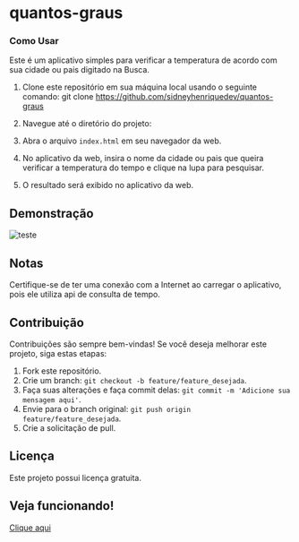 # quantos-graus
### Como Usar

Este é um aplicativo simples para verificar a temperatura de acordo com sua cidade ou pais digitado na Busca.

1. Clone este repositório em sua máquina local usando o seguinte comando: git clone https://github.com/sidneyhenriquedev/quantos-graus

2. Navegue até o diretório do projeto:
    
4. Abra o arquivo `index.html` em seu navegador da web.

5. No aplicativo da web, insira o nome da cidade ou pais que queira verificar a temperatura do tempo e clique na lupa para pesquisar.

6. O resultado será exibido no aplicativo da web.

## Demonstração

<img src="/img/quantos-graus.gif" alt="teste"/>

## Notas

Certifique-se de ter uma conexão com a Internet ao carregar o aplicativo, pois ele utiliza api de consulta de tempo.

## Contribuição

Contribuições são sempre bem-vindas! Se você deseja melhorar este projeto, siga estas etapas:

1. Fork este repositório.
2. Crie um branch: `git checkout -b feature/feature_desejada`.
3. Faça suas alterações e faça commit delas: `git commit -m 'Adicione sua mensagem aqui'`.
4. Envie para o branch original: `git push origin feature/feature_desejada`.
5. Crie a solicitação de pull.

## Licença

Este projeto possui licença gratuita.

## Veja funcionando!

<a href="https://sidneyhenriquedev.github.io/quantos-graus/">Clique aqui</a>

